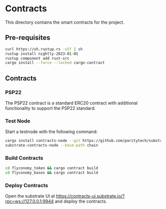 # Contracts

This directory contains the smart contracts for the project.

## Pre-requisites

```bash
curl https://sh.rustup.rs -sSf | sh
rustup install nightly-2023-01-01
rustup component add rust-src
cargo install --force --locked cargo-contract
```

## Contracts

### PSP22

The PSP22 contract is a standard ERC20 contract with additional functionality to support the PSP22 standard.

### Test Node

Start a testnode with the following command:

```bash
cargo install contracts-node --git https://github.com/paritytech/substrate-contracts-node.git --tag v0.26.0 --force
substrate-contracts-node --base-path chain
```

### Build Contracts

```bash
cd flyconomy_token && cargo contract build
cd flyconomy_bases && cargo contract build
```

### Deploy Contracts

Open the substrate UI at https://contracts-ui.substrate.io/?rpc=ws://127.0.0.1:9944 and deploy the contracts.
